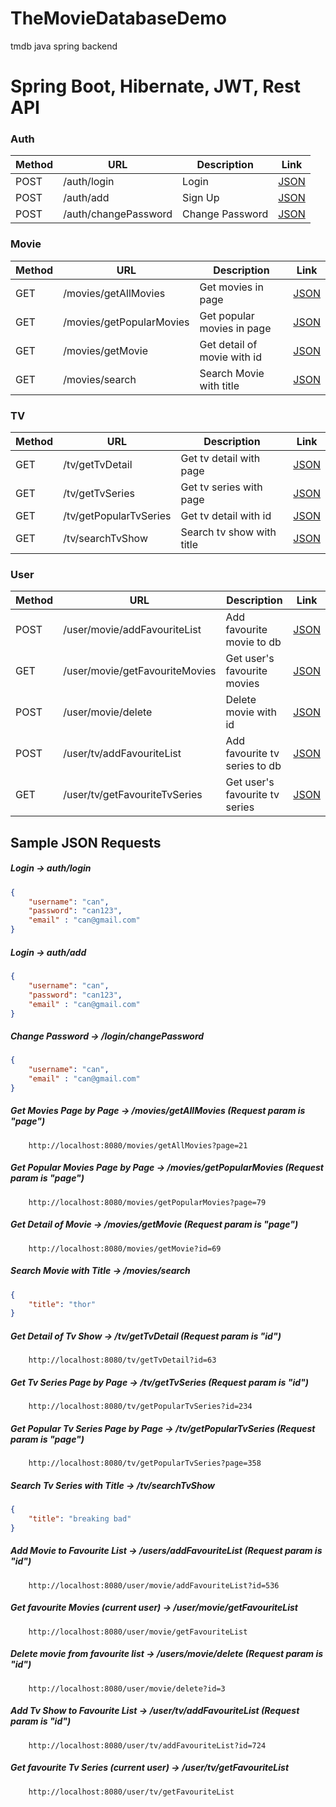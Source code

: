 # TheMovieDatabaseDemo
 tmdb java spring backend
 
 # Spring Boot, Hibernate, JWT, Rest API

### Auth
| Method | URL                  | Description       | Link                    |
|--------|----------------------|-------------------|-------------------------|
| POST   | /auth/login          | Login             | [JSON](#login)          |
| POST   | /auth/add            | Sign Up           | [JSON](#signup)         |
| POST   | /auth/changePassword | Change Password   | [JSON](#changePassword) |


### Movie
| Method | URL                      | Description                 | Link                        |
|--------|--------------------------|-----------------------------|-----------------------------|
| GET    | /movies/getAllMovies     | Get movies in page          | [JSON](#getAllMovies)       |
| GET    | /movies/getPopularMovies | Get popular movies in page  | [JSON](#getPopularMovies)   |
| GET    | /movies/getMovie         | Get detail of movie with id | [JSON](#getMovieDetail)     |
| GET    | /movies/search           | Search Movie with title     | [JSON](#searchMovie)        |

### TV
| Method | URL                    | Description               | Link                        |
|--------|------------------------|---------------------------|-----------------------------|
| GET    | /tv/getTvDetail        | Get tv detail with page   | [JSON](#getTvDetail)        |
| GET    | /tv/getTvSeries        | Get tv series with page   | [JSON](#getTvSeries)        |
| GET    | /tv/getPopularTvSeries | Get tv detail with id     | [JSON](#getPopularTvSeries) |
| GET    | /tv/searchTvShow       | Search tv show with title | [JSON](#searchTvShow)       |

### User
| Method | URL                            | Description                    | Link                              |
|--------|--------------------------------|--------------------------------|-----------------------------------|
| POST   | /user/movie/addFavouriteList   | Add favourite movie to db      | [JSON](#addMovieToFavouriteList)  |
| GET    | /user/movie/getFavouriteMovies | Get user's favourite movies    | [JSON](#getFavouriteMovies)       |
| POST   | /user/movie/delete             | Delete movie with id           | [JSON](#deleteMovie)              |
| POST   | /user/tv/addFavouriteList      | Add favourite tv series to db  | [JSON](#addTvShowToFavouriteList) |
| GET    | /user/tv/getFavouriteTvSeries  | Get user's favourite tv series | [JSON](#getFavouriteTvShows)      |

## Sample JSON Requests

##### <a id="login"> Login -> auth/login
```json
{
	"username": "can",
	"password": "can123",
	"email" : "can@gmail.com"
}
```
##### <a id="signup"> Login -> auth/add
```json
{
	"username": "can",
	"password": "can123",
	"email" : "can@gmail.com"
}
```
##### <a id="changePassword"> Change Password -> /login/changePassword
```json
{
	"username": "can",
	"email" : "can@gmail.com"
}
```

##### <a id="getAllMovies"> Get Movies Page by Page -> /movies/getAllMovies (Request param is "page")
```http request
    http://localhost:8080/movies/getAllMovies?page=21
```

##### <a id="getPopularMovies"> Get Popular Movies Page by Page -> /movies/getPopularMovies (Request param is "page")
```http request
    http://localhost:8080/movies/getPopularMovies?page=79
```


##### <a id="getMovieDetail"> Get Detail of Movie -> /movies/getMovie (Request param is "page")
```http request
    http://localhost:8080/movies/getMovie?id=69
```


##### <a id="searchMovie"> Search Movie with Title -> /movies/search
```json
{
	"title": "thor"
}
```

##### <a id="getTvDetail"> Get Detail of Tv Show -> /tv/getTvDetail (Request param is "id")
```http request
    http://localhost:8080/tv/getTvDetail?id=63
```

##### <a id="getTvSeries"> Get Tv Series Page by Page -> /tv/getTvSeries (Request param is "id")
```http request
    http://localhost:8080/tv/getPopularTvSeries?id=234
```

	

##### <a id="getPopularTvSeries"> Get Popular Tv Series Page by Page -> /tv/getPopularTvSeries (Request param is "page")
```http request
    http://localhost:8080/tv/getPopularTvSeries?page=358
```

##### <a id="searchTvShow"> Search Tv Series with Title -> /tv/searchTvShow
```json
{
	"title": "breaking bad"
}
```
##### <a id="addMovieToFavouriteList"> Add Movie to Favourite List -> /users/addFavouriteList (Request param is "id")
```http request
    http://localhost:8080/user/movie/addFavouriteList?id=536
```


##### <a id="getFavouriteMovies"> Get favourite Movies (current user) -> /user/movie/getFavouriteList 
```http request
    http://localhost:8080/user/movie/getFavouriteList
```


##### <a id="deleteMovie"> Delete movie from favourite list -> /users/movie/delete (Request param is "id")
```http request
    http://localhost:8080/user/movie/delete?id=3
```


##### <a id="addTvShowToFavouriteList"> Add Tv Show to Favourite List -> /user/tv/addFavouriteList (Request param is "id")
```http request
    http://localhost:8080/user/tv/addFavouriteList?id=724
```
##### <a id="getFavouriteTvShows"> Get favourite Tv Series (current user) -> /user/tv/getFavouriteList
```http request
    http://localhost:8080/user/tv/getFavouriteList
```

